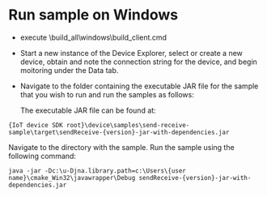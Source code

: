 
# Run sample on Windows

 * execute \build_all\windows\build_client.cmd
 * Start a new instance of the Device Explorer, 
   select or create a new device, obtain and note the connection string for the device, and begin moitoring under the Data tab. 
 * Navigate to the folder containing the executable JAR file for the sample that you wish to run and run the samples as follows:

   The executable JAR file can be found at:

  ```
  {IoT device SDK root}\device\samples\send-receive-sample\target\sendReceive-{version}-jar-with-dependencies.jar

  ```
   Navigate to the directory with the sample. Run the sample using the following command:

  ```
  java -jar -Dc:\u-Djna.library.path=c:\Users\{user name}\cmake_Win32\javawrapper\Debug sendReceive-{version}-jar-with-dependencies.jar
  ```
